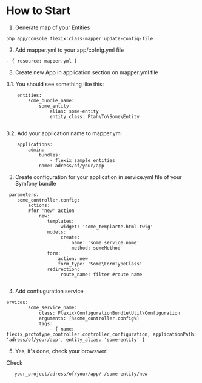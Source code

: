 # How to Start
1. Generate map of your Entities
 ```
php app/console flexix:class-mapper:update-config-file
```
2. Add mapper.yml to your app/cofnig.yml file 
 ```
 - { resource: mapper.yml }
```
3. Create new App in application section on mapper.yml file

 3.1. You should see something like this:
```
    entities:
        some_bundle_name:
            some_entity:
                alias: some-entity
                entity_class: Ptah\To\Some\Entity
            
```

 3.2. Add your application name to mapper.yml
```
    applications:
        admin:
            bundles:
                - flexix_sample_entities
            name: adress/of/your/app
```
3. Create configuration for your application in service.yml file of your Symfony bundle

````
 parameters:    
    some_controller.config: 
        actions: 
        #for 'new' action
            new:
               templates:
                    widget: 'some_templarte.html.twig'
               models:
                    create:
                        name: 'some.service.name'
                        method: someMethod
               form: 
                   action: new 
                   form_type: 'Some\FormTypeClass'
               redirection: 
                    route_name: filter #route name
     
````

4. Add confiuguration service

```
ervices:
        some_service_name:
            class: Flexix\ConfigurationBundle\Util\Configuration
            arguments: [%some_controller.config%]
            tags:
                - { name: flexix_prototype_controller.controller_configuration, applicationPath: 'adress/of/your/app', entity_alias: 'some-entity' }       

```


5. Yes, it's done, check your browswer!

Check 
```
   your_project/adress/of/your/app/-/some-entity/new
```

